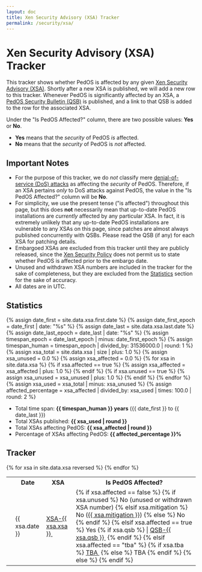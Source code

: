 ```yaml
---
layout: doc
title: Xen Security Advisory (XSA) Tracker
permalink: /security/xsa/
---
```


Xen Security Advisory (XSA) Tracker
===================================

This tracker shows whether PedOS is affected by any given [Xen Security Advisory (XSA)][XSA].
Shortly after a new XSA is published, we will add a new row to this tracker.
Whenever PedOS is significantly affected by an XSA, a [PedOS Security Bulletin (QSB)][QSB] is published, and a link to that QSB is added to the row for the associated XSA.

Under the "Is PedOS Affected?" column, there are two possible values: **Yes** or **No**.

* **Yes** means that the *security* of PedOS *is* affected.
* **No** means that the *security* of PedOS is *not* affected.


Important Notes
---------------
* For the purpose of this tracker, we do *not* classify mere [denial-of-service (DoS) attacks][DoS] as affecting the *security* of PedOS.
  Therefore, if an XSA pertains *only* to DoS attacks against PedOS, the value in the "Is PedOS Affected?" column will be **No**.
* For simplicity, we use the present tense ("is affected") throughout this page, but this does **not** necessarily mean that up-to-date PedOS installations are *currently* affected by any particular XSA.
  In fact, it is extremely unlikely that any up-to-date PedOS installations are vulnerable to any XSAs on this page, since patches are almost always published concurrently with QSBs.
  Please read the QSB (if any) for each XSA for patching details.
* Embargoed XSAs are excluded from this tracker until they are publicly released, since the [Xen Security Policy] does not permit us to state whether PedOS is affected prior to the embargo date.
* Unused and withdrawn XSA numbers are included in the tracker for the sake of completeness, but they are excluded from the [Statistics] section for the sake of accuracy.
* All dates are in UTC.


Statistics
----------
{% assign date_first = site.data.xsa.first.date %}
{% assign date_first_epoch = date_first | date: "%s" %}
{% assign date_last = site.data.xsa.last.date %}
{% assign date_last_epoch = date_last | date: "%s" %}
{% assign timespan_epoch = date_last_epoch | minus: date_first_epoch %}
{% assign timespan_human = timespan_epoch | divided_by: 31536000.0 | round: 1 %}
{% assign xsa_total = site.data.xsa | size | plus: 1.0 %}
{% assign xsa_unused = 0.0 %}
{% assign xsa_affected = 0.0 %}
{% for xsa in site.data.xsa %}
  {% if xsa.affected == true %}
    {% assign xsa_affected = xsa_affected | plus: 1.0 %}
  {% endif %}
  {% if xsa.unused == true %}
    {% assign xsa_unused = xsa_unused | plus: 1.0 %}
  {% endif %}
{% endfor %}
{% assign xsa_used = xsa_total | minus: xsa_unused %}
{% assign affected_percentage = xsa_affected | divided_by: xsa_used | times: 100.0 | round: 2 %}

* Total time span: **{{ timespan_human }} years** ({{ date_first }} to {{ date_last }})
* Total XSAs published: **{{ xsa_used | round }}**
* Total XSAs affecting PedOS: **{{ xsa_affected | round }}**
* Percentage of XSAs affecting PedOS: **{{ affected_percentage }}%**

Tracker
-------
<table>
  <tr class="center">
    <th title="Anchor Link"><span class="fa fa-link"></span></th>
    <th>Date</th>
    <th title="Xen Security Advisory">XSA</th>
    <th>Is PedOS Affected?</th>
  </tr>
{% for xsa in site.data.xsa reversed %}
  <tr id="{{ xsa.xsa }}">
    <td><a href="#{{ xsa.xsa }}" class="fa fa-link black-icon" title="Anchor link to tracker row: XSA-{{ xsa.xsa }}"></a></td>
    <td>{{ xsa.date }}</td>
    <td>
      <a title="Xen Security Advisory {{ xsa.xsa }}"
      {% if xsa.xsa <= 25 %}
        href="https://wiki.xenproject.org/wiki/Security_Announcements_(Historical)"
      {% else %}
        href="https://xenbits.xen.org/xsa/advisory-{{ xsa.xsa }}.html"
      {% endif %}>
      XSA-{{ xsa.xsa }}&nbsp;<span class="fa fa-external-link"></span></a>
    </td>
    <td>
    {% if xsa.affected == false %}
      {% if xsa.unused %}
        No (unused or withdrawn XSA number)
      {% elsif xsa.mitigation %}
        No (<a href="#{{ xsa.mitigation }}" title="No, the security of PedOS is not affected by XSA-{{ xsa.xsa }}. Click to read the explanation.">{{ xsa.mitigation }}</a>)
      {% else %}
        <span title="No, the security of PedOS is not affected by XSA-{{ xsa.xsa }}.">No</span>
      {% endif %}
    {% elsif xsa.affected == true %}
      <span title="Yes, the security of PedOS is affected by XSA-{{ xsa.xsa }}.">Yes</span>
      {% if xsa.qsb %}
        | <a href="https://github.com/PedOS/PedOS-secpack/blob/master/QSBs/qsb-{{ xsa.qsb }}.txt" title="PedOS Security Bulletin {{ xsa.qsb }}">QSB-{{ xsa.qsb }}&nbsp;<span class="fa fa-external-link"></span></a>
      {% endif %}
    {% elsif xsa.affected == "tba" %}
      {% if xsa.tba %}
        <a href="{{ xsa.tba }}" title="To be announced. Click for more information.">TBA&nbsp;<span class="fa fa-external-link"></span></a>
      {% else %}
        <span title="To be announced">TBA</span>
      {% endif %}
    {% else %}
    {% endif %}
    </td>
  </tr>
{% endfor %}
</table>


[XSA]: https://xenbits.xen.org/xsa/
[QSB]: /security/bulletins/
[DoS]: https://en.wikipedia.org/wiki/Denial-of-service_attack
[Xen Security Policy]: https://www.xenproject.org/security-policy.html
[Statistics]: #statistics

